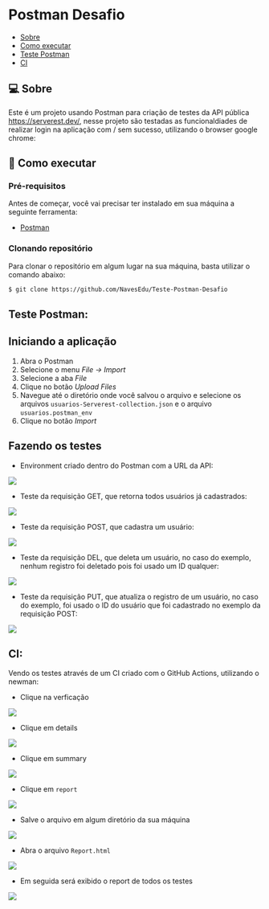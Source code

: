 # Postman Desafio

- [Sobre](#-sobre)
- [Como executar](#-como-executar)
- [Teste Postman](#-teste-postman)
- [CI](#-ci)

## 💻 Sobre

Este é um projeto usando Postman para criação de testes da API pública https://serverest.dev/, nesse projeto são testadas as funcionaldiades de realizar login na aplicação com / sem sucesso, utilizando o browser google chrome:
<br/>

## 🚀 Como executar

### Pré-requisitos

Antes de começar, você vai precisar ter instalado em sua máquina a seguinte ferramenta:

* [Postman](https://www.postman.com/downloads/)

### Clonando repositório

Para clonar o repositório em algum lugar na sua máquina, basta utilizar o comando abaixo:
```bash
$ git clone https://github.com/NavesEdu/Teste-Postman-Desafio
```
## Teste Postman:

## Iniciando a aplicação

1. Abra o Postman
2. Selecione o menu *File -> Import*
3. Selecione a aba *File*
4. Clique no botão *Upload Files*
5. Navegue até o diretório onde você salvou o arquivo e selecione os arquivos `usuarios-Serverest-collection.json` e o arquivo `usuarios.postman_env`
6. Clique no botão *Import*

## Fazendo os testes

* Environment criado dentro do Postman com a URL da API:
</p>
<p aligng="center">
  <img src="to_ReadME/env.png">
</p>

* Teste da requisição GET, que retorna todos usuários já cadastrados:
<p aligng="center">
  <img src="to_ReadME/postman1.png">
</p>

* Teste da requisição POST, que cadastra um usuário:
<p aligng="center">
  <img src="to_ReadME/postman2.png">
</p>

* Teste da requisição DEL, que deleta um usuário, no caso do exemplo, nenhum registro foi deletado pois foi usado um ID qualquer:
<p aligng="center">
  <img src="to_ReadME/postman3.png">
</p>

* Teste da requisição PUT, que atualiza o registro de um usuário, no caso do exemplo, foi usado o ID do usuário que foi cadastrado no exemplo da requisição POST:
<p aligng="center">
  <img src="to_ReadME/postman4.png">
</p>

## CI:
Vendo os testes através de um CI criado com o GitHub Actions, utilizando o newman:

* Clique na verficação 
<p aligng="center">
  <img src="to_ReadME/CI1.png">
</p>

* Clique em details
<p aligng="center">
  <img src="to_ReadME/CI2.png">
</p>

* Clique em summary
<p aligng="center">
  <img src="to_ReadME/CI3.png">
</p>

* Clique em `report`
<p aligng="center">
  <img src="to_ReadME/CI4.png">
</p>

* Salve o arquivo em algum diretório da sua máquina
<p aligng="center">
  <img src="to_ReadME/CI5.png">
</p>

* Abra o arquivo `Report.html`
<p aligng="center">
  <img src="to_ReadME/CI6.png">
</p>

* Em seguida será exibido o report de todos os testes
<p aligng="center">
  <img src="to_ReadME/CI7.png">
</p>
